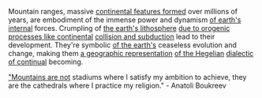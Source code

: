 
Mountain ranges, massive [continental features formed](1/3/2/1/1/3/.Rift%20Valleys) over millions of years, are embodiment of the immense power and dynamism [of earth's internal](1/3/2/1/_Internal-External%20Forces) forces. Crumpling of [the earth's lithosphere](1/3/2/1/.Plate%20Tectonics) [due to orogenic](2/2/3/1/3/1/.Cause) [processes like continental](1/3/2/1/1/3/.Rift%20Valleys) [collision and subduction](1/3/2/1/3/_Collision-Divergence) lead to their development. They're symbolic [of the earth's](1/3/2/.Earth) ceaseless evolution and change, making them [a geographic representation](1/2/1/1/2/_Destination-Origination) [of the Hegelian](.System) [dialectic of continual](1/1/2/1/.Existential%20Dialectics) becoming.

["Mountains are not](1/3/2/1/3/1/.Mountain%20Ranges) stadiums where I satisfy my ambition to achieve, they are the cathedrals where I practice my religion." - Anatoli Boukreev

